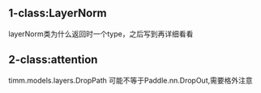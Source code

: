 ## 1-class:LayerNorm
layerNorm类为什么返回时一个type，之后写到再详细看看
## 2-class:attention
timm.models.layers.DropPath 可能不等于Paddle.nn.DropOut,需要格外注意